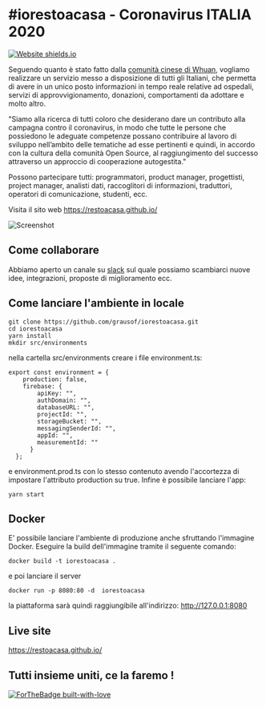 # \#iorestoacasa - Coronavirus ITALIA 2020
[![Website shields.io](https://img.shields.io/website-up-down-green-red/http/shields.io.svg)](https://io-restoacasa.web.app/) 

Seguendo quanto è stato fatto dalla [comunità cinese di Whuan](https://community.wuhan2020.org.cn/it-it/), vogliamo realizzare un servizio messo a disposizione di tutti gli Italiani, che permetta di avere in un unico posto informazioni in tempo reale relative ad ospedali, servizi di approvvigionamento, donazioni, comportamenti da adottare e molto altro.

"Siamo alla ricerca di tutti coloro che desiderano dare un contributo alla campagna contro il coronavirus, in modo che tutte le persone che possiedono le adeguate competenze possano contribuire al lavoro di sviluppo nell’ambito delle tematiche ad esse pertinenti e quindi, in accordo con la cultura della comunità Open Source, al raggiungimento del successo attraverso un approccio di cooperazione autogestita."

Possono partecipare tutti: programmatori, product manager, progettisti, project manager, analisti dati, raccoglitori di informazioni, traduttori, operatori di comunicazione, studenti, ecc.

Visita il sito web https://restoacasa.github.io/

![Screenshot](https://github.com/grausof/iorestoacasa/blob/master/screenshot.png?raw=true)

## Come collaborare

Abbiamo aperto un canale su [slack](https://join.slack.com/t/iorestoacasa/shared_invite/zt-cq04uaom-g0x4XaR1Ajw32sKP2reckg) sul quale possiamo scambiarci nuove idee, integrazioni, proposte di miglioramento ecc.

## Come lanciare l'ambiente in locale
```
git clone https://github.com/grausof/iorestoacasa.git
cd iorestoacasa
yarn install
mkdir src/environments
```
nella cartella src/environments creare i file environment.ts:
```
export const environment = {
    production: false,
    firebase: {
        apiKey: "",
        authDomain: "",
        databaseURL: "",
        projectId: "",
        storageBucket: "",
        messagingSenderId: "",
        appId: "",
        measurementId: ""
      }
  };
```
e environment.prod.ts con lo stesso contenuto avendo l'accortezza di impostare l'attributo production su true.
Infine è possibile lanciare l'app:
```
yarn start
```
## Docker
E' possibile lanciare l'ambiente di produzione anche sfruttando l'immagine Docker.
Eseguire la build dell'immagine tramite il seguente comando:
```
docker build -t iorestoacasa . 
```
e poi lanciare il server
```
docker run -p 8080:80 -d  iorestoacasa
```
la piattaforma sarà quindi raggiungibile all'indirizzo: http://127.0.0.1:8080


## Live site

https://restoacasa.github.io/

## Tutti insieme uniti, ce la faremo !
[![ForTheBadge built-with-love](http://ForTheBadge.com/images/badges/built-with-love.svg)](https://github.com/grausof/iorestoacasa)
